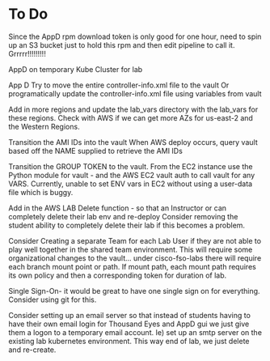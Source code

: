 To Do
======
Since the AppD rpm download token is only good for one hour, need to spin up an S3 bucket just to hold this rpm and then edit pipeline to call it.
Grrrrr!!!!!!!!!





AppD on temporary Kube Cluster for lab

App D
Try to move the entire controller-info.xml file to the vault 
Or programatically update the controller-info.xml file using variables from vault


Add in more regions and update the lab_vars directory with the lab_vars for these regions.
Check with AWS if we can get more AZs for us-east-2 and the Western Regions.



Transition the AMI IDs into the vault
When AWS deploy occurs, query vault based off the NAME supplied to retrieve the AMI IDs

Transition the GROUP TOKEN to the vault.
From the EC2 instance use the Python module for vault - and the AWS EC2 vault auth to call vault for any VARS.
Currently, unable to set ENV vars in EC2 without using a user-data file which is buggy.

Add in the AWS LAB Delete function - so that an Instructor or  can completely delete their lab env and re-deploy
Consider removing the student ability to completely delete their lab if this becomes a problem.

Consider Creating a separate Team for each Lab User if they are not able to play well together in the shared team environment.
This will require some organizational changes to the vault...
under cisco-fso-labs there will require each branch mount point or path. If mount path, each mount path requires its own policy and then a corresponding 
token for duration of lab.

Single Sign-On- it would be great to have one single sign on for everything. Consider using git for this.

Consider setting up an email server so that instead of students having to have their own email login for Thousand Eyes and AppD gui we just give them
a logon to a temporary email account. Ie) set up an smtp server on the existing lab kubernetes environment. This way end of lab, we just delete and re-create.









